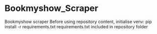 # Bookmyshow_Scraper
Bookmyshow scraper
Before using repository content, initialise venv:
pip install -r requirements.txt
requirements.txt included in repository folder
